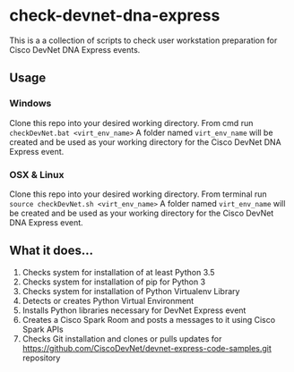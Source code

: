 # check-devnet-dna-express
This is a a collection of scripts to check user workstation preparation for Cisco DevNet DNA Express events.

## Usage
### Windows
Clone this repo into your desired working directory.
From cmd run `checkDevNet.bat <virt_env_name>`
A folder named `virt_env_name` will be created and be used as your working directory for the Cisco DevNet DNA Express event. 

### OSX & Linux
Clone this repo into your desired working directory.
From terminal run `source checkDevNet.sh <virt_env_name>`
A folder named `virt_env_name` will be created and be used as your working directory for the Cisco DevNet DNA Express event. 

## What it does...
1. Checks system for installation of at least Python 3.5
2. Checks system for installation of pip for Python 3
3. Checks system for installation of Python Virtualenv Library
4. Detects or creates Python Virtual Environment
5. Installs Python libraries necessary for DevNet Express event 
6. Creates a Cisco Spark Room and posts a messages to it using Cisco Spark APIs
7. Checks Git installation and clones or pulls updates for https://github.com/CiscoDevNet/devnet-express-code-samples.git repository
